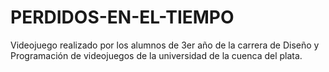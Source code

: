 # PERDIDOS-EN-EL-TIEMPO
Videojuego realizado por los alumnos de 3er año de la carrera de Diseño y Programación de videojuegos de la universidad de la cuenca del plata. 
